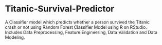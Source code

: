 # Titanic-Survival-Predictor
A Classifier model which predicts whether a person survived the Titanic crash or not using Random Forest Classifier Model using R on RStudio.
Includes Data Preprocessing, Feature Engineering, Data Validation and Data Modeling. 

